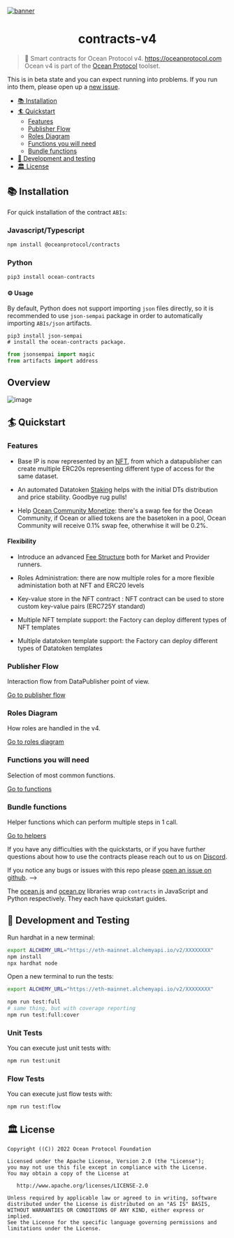 [![banner](https://raw.githubusercontent.com/oceanprotocol/art/master/github/repo-banner%402x.png)](https://oceanprotocol.com)

<h1 align="center">contracts-v4</h1>

> 🦑 Smart contracts for Ocean Protocol v4. https://oceanprotocol.com
> Ocean v4 is part of the [Ocean Protocol](https://oceanprotocol.com) toolset.

This is in beta state and you can expect running into problems. If you run into them, please open up a [new issue](https://github.com/oceanprotocol/contracts/issues/new?assignees=&labels=bug&template=bug_report.md&title=).

- [📚 Installation](#-installation)
- [🏄 Quickstart](#-quickstart)
  - [Features](#features)
  - [Publisher Flow](#publisher-flow)
  - [Roles Diagram](#roles-diagram)
  - [Functions you will need](#functions-you-will-need)
  - [Bundle functions](#bundle-functions)
- [🦑 Development and testing](#-development-and-testing)
- [🏛 License](#-license)

## 📚 Installation

For quick installation of the contract `ABIs`:

### Javascript/Typescript

```bash
npm install @oceanprotocol/contracts
```

### Python

```bash
pip3 install ocean-contracts
```

#### ⚙️ Usage

By default, Python does not support importing `json` files directly, so it is recommended to use `json-sempai` package in order to automatically importing `ABIs/json` artifacts.

```
pip3 install json-sempai
# install the ocean-contracts package.
```

```python
from jsonsempai import magic
from artifacts import address
```

## Overview

![image](docs/images/smart-contracts.png)

## 🏄 Quickstart

### Features

- Base IP is now represented by an [NFT](https://blog.oceanprotocol.com/what-is-a-data-nft-5804a2d88671), from which a datapublisher can create multiple ERC20s representing different type of access for the same dataset.

- An automated Datatoken [Staking](https://blog.oceanprotocol.com/ocean-v4-one-sided-staking-93988f65e378) helps with the initial DTs distribution and price stability. Goodbye rug pulls!

- Help [Ocean Community Monetize](https://blog.oceanprotocol.com/how-to-make-money-from-ocean-v4-477b3decad51): there's a swap fee for the Ocean Community, if Ocean or allied tokens are the basetoken in a pool, Ocean Community will receive 0.1% swap fee, otherwhise it will be 0.2%.

#### Flexibility

- Introduce an advanced [Fee Structure](https://docs.oceanprotocol.com/core-concepts/fees) both for Market and Provider runners.

- Roles Administration: there are now multiple roles for a more flexible administation both at NFT and ERC20 levels

- Key-value store in the NFT contract : NFT contract can be used to store custom key-value pairs (ERC725Y standard)

- Multiple NFT template support: the Factory can deploy different types of NFT templates

- Multiple datatoken template support: the Factory can deploy different types of Datatoken templates

### Publisher Flow

Interaction flow from DataPublisher point of view.

[Go to publisher flow](docs/quickstart_pubFlow.md)

### Roles Diagram

How roles are handled in the v4.

[Go to roles diagram](docs/quickstart_roles.md)

### Functions you will need

Selection of most common functions.

[Go to functions](docs/quickstart_functions.md)

### Bundle functions

Helper functions which can perform multiple steps in 1 call.

[Go to helpers](docs/quickstart_bundle.md)

If you have any difficulties with the quickstarts, or if you have further questions about how to use the contracts please reach out to us on [Discord](https://discord.gg/TnXjkR5).

If you notice any bugs or issues with this repo please [open an issue on github](https://github.com/oceanprotocol/contracts/issues/new?assignees=&labels=bug&template=bug_report.md&title=). -->

The [ocean.js](https://github.com/oceanprotocol/ocean.js) and [ocean.py](https://github.com/oceanprotocol/ocean.py) libraries wrap `contracts` in JavaScript and Python respectively. They each have quickstart guides.

## 🦑 Development and Testing

Run hardhat in a new terminal:

```bash
export ALCHEMY_URL="https://eth-mainnet.alchemyapi.io/v2/XXXXXXXX"
npm install
npx hardhat node
```

Open a new terminal to run the tests:

```bash
export ALCHEMY_URL="https://eth-mainnet.alchemyapi.io/v2/XXXXXXXX"

npm run test:full
# same thing, but with coverage reporting
npm run test:full:cover
```

### Unit Tests

You can execute just unit tests with:

```bash
npm run test:unit

```

### Flow Tests

You can execute just flow tests with:

```bash
npm run test:flow

```

## 🏛 License

```
Copyright ((C)) 2022 Ocean Protocol Foundation

Licensed under the Apache License, Version 2.0 (the "License");
you may not use this file except in compliance with the License.
You may obtain a copy of the License at

   http://www.apache.org/licenses/LICENSE-2.0

Unless required by applicable law or agreed to in writing, software
distributed under the License is distributed on an "AS IS" BASIS,
WITHOUT WARRANTIES OR CONDITIONS OF ANY KIND, either express or implied.
See the License for the specific language governing permissions and
limitations under the License.
```
